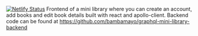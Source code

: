 [![Netlify Status](https://api.netlify.com/api/v1/badges/b47850a4-cd2a-48c1-83b4-e43869d84824/deploy-status)](https://app.netlify.com/sites/mini-library/deploys)
Frontend of a mini library where you can create an account, add books and edit book details built with react and apollo-client.
Backend code can be found at https://github.com/bambamayo/graphql-mini-library-backend
